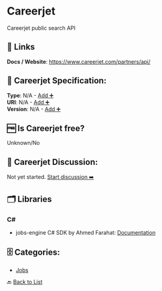 # Careerjet

Careerjet public search API

##  🔗 Links
**Docs / Website**: https://www.careerjet.com/partners/api/

## 🧬 Careerjet Specification:
**Type**: N/A - [Add ➕](https://github.com/apis-list/apis-list/edit/main/apis/careerjet/careerjet.yaml)  
**URI**: N/A - [Add ➕](https://github.com/apis-list/apis-list/edit/main/apis/careerjet/careerjet.yaml)  
**Version**: N/A - [Add ➕](https://github.com/apis-list/apis-list/edit/main/apis/careerjet/careerjet.yaml)

## 🆓 Is Careerjet free?
 Unknown/No 

## 💬 Careerjet Discussion:
Not yet started. [Start discussion ➡️](https://github.com/apis-list/apis-list/discussions/new)

## 🗂️ Libraries
### C#
- jobs-engine C# SDK by Ahmed Farahat: [Documentation](https://github.com/farahat80/jobs-engine)


## 🗄️ Categories:
- [Jobs](https://github.com/apis-list/apis-list#jobs-)

🔙  [Back to List](https://github.com/apis-list/apis-list)
